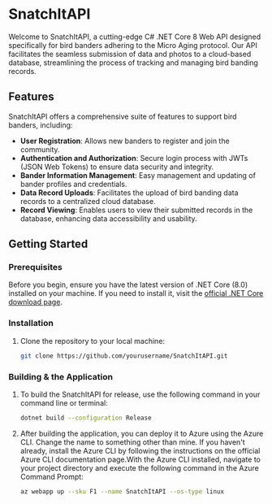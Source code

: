 
# SnatchItAPI

Welcome to SnatchItAPI, a cutting-edge C# .NET Core 8 Web API designed specifically for bird banders adhering to the Micro Aging protocol. Our API facilitates the seamless submission of data and photos to a cloud-based database, streamlining the process of tracking and managing bird banding records.

## Features

SnatchItAPI offers a comprehensive suite of features to support bird banders, including:

- **User Registration**: Allows new banders to register and join the community.
- **Authentication and Authorization**: Secure login process with JWTs (JSON Web Tokens) to ensure data security and integrity.
- **Bander Information Management**: Easy management and updating of bander profiles and credentials.
- **Data Record Uploads**: Facilitates the upload of bird banding data records to a centralized cloud database.
- **Record Viewing**: Enables users to view their submitted records in the database, enhancing data accessibility and usability.

## Getting Started

### Prerequisites

Before you begin, ensure you have the latest version of .NET Core (8.0) installed on your machine. If you need to install it, visit the [official .NET Core download page](https://dotnet.microsoft.com/download/dotnet/8.0).

### Installation

1. Clone the repository to your local machine:
   ```sh
   git clone https://github.com/yourusername/SnatchItAPI.git

### Building & the Application

1. To build the SnatchItAPI for release, use the following command in your command line or terminal:
   ```sh
   dotnet build --configuration Release
2. After building the application, you can deploy it to Azure using the Azure CLI. Change the name to something other than mine. If you haven't already, install the Azure CLI by following the instructions on the official Azure CLI documentation page.With the Azure CLI installed, navigate to your project directory and execute the following command in the Azure Command Prompt:
   ```sh
   az webapp up --sku F1 --name SnatchItAPI --os-type linux